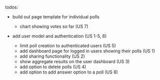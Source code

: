 todos:
- build out page template for individual polls
  - chart showing votes so far (US 7)

- add user model and authentication (US 1-5, 8)
  - limit poll creation to authenticated users (US 5)
  - add dashboard page for logged in users showing their polls (US 1)
  - add sharing functionality (US 2)
  - show aggregate results on the user dashboard (US 3)
  - add option to delete polls (US 4)
  - add option to add answer option to a poll (US 8)
